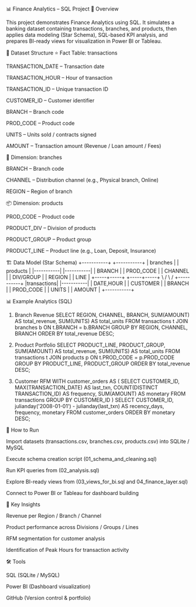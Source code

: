 📊 Finance Analytics – SQL Project
🔎 Overview

This project demonstrates Finance Analytics using SQL.
It simulates a banking dataset containing transactions, branches, and products, then applies data modeling (Star Schema), SQL-based KPI analysis, and prepares BI-ready views for visualization in Power BI or Tableau.

📂 Dataset Structure
⭐ Fact Table: transactions

TRANSACTION_DATE – Transaction date

TRANSACTION_HOUR – Hour of transaction

TRANSACTION_ID – Unique transaction ID

CUSTOMER_ID – Customer identifier

BRANCH – Branch code

PROD_CODE – Product code

UNITS – Units sold / contracts signed

AMOUNT – Transaction amount (Revenue / Loan amount / Fees)

🏦 Dimension: branches

BRANCH – Branch code

CHANNEL – Distribution channel (e.g., Physical branch, Online)

REGION – Region of branch

📦 Dimension: products

PROD_CODE – Product code

PRODUCT_DIV – Division of products

PRODUCT_GROUP – Product group

PRODUCT_LINE – Product line (e.g., Loan, Deposit, Insurance)

🏗️ Data Model (Star Schema)
         +-----------+       +-----------+
         |  branches |       |  products |
         |-----------|       |-----------|
         | BRANCH    |       | PROD_CODE |
         | CHANNEL   |       | DIV/GROUP |
         | REGION    |       | LINE      |
         +-----+-----+       +-----+-----+
               \               /
                \             /
                 +-----------+
                 |transactions|
                 |-----------|
                 | DATE,HOUR |
                 | CUSTOMER  |
                 | BRANCH    |
                 | PROD_CODE |
                 | UNITS     |
                 | AMOUNT    |
                 +-----------+

📊 Example Analytics (SQL)
1. Branch Revenue
SELECT REGION, CHANNEL, BRANCH,
       SUM(AMOUNT) AS total_revenue,
       SUM(UNITS)  AS total_units
FROM transactions t
JOIN branches b ON t.BRANCH = b.BRANCH
GROUP BY REGION, CHANNEL, BRANCH
ORDER BY total_revenue DESC;

2. Product Portfolio
SELECT PRODUCT_LINE, PRODUCT_GROUP,
       SUM(AMOUNT) AS total_revenue,
       SUM(UNITS)  AS total_units
FROM transactions t
JOIN products p ON t.PROD_CODE = p.PROD_CODE
GROUP BY PRODUCT_LINE, PRODUCT_GROUP
ORDER BY total_revenue DESC;

3. Customer RFM
WITH customer_orders AS (
    SELECT CUSTOMER_ID,
           MAX(TRANSACTION_DATE) AS last_txn,
           COUNT(DISTINCT TRANSACTION_ID) AS frequency,
           SUM(AMOUNT) AS monetary
    FROM transactions
    GROUP BY CUSTOMER_ID
)
SELECT CUSTOMER_ID,
       julianday('2008-01-01') - julianday(last_txn) AS recency_days,
       frequency, monetary
FROM customer_orders
ORDER BY monetary DESC;

🚀 How to Run

Import datasets (transactions.csv, branches.csv, products.csv) into SQLite / MySQL

Execute schema creation script (01_schema_and_cleaning.sql)

Run KPI queries from (02_analysis.sql)

Explore BI-ready views from (03_views_for_bi.sql and 04_finance_layer.sql)

Connect to Power BI or Tableau for dashboard building

🎯 Key Insights

Revenue per Region / Branch / Channel

Product performance across Divisions / Groups / Lines

RFM segmentation for customer analysis

Identification of Peak Hours for transaction activity

🛠 Tools

SQL (SQLite / MySQL)

Power BI (Dashboard visualization)

GitHub (Version control & portfolio)
